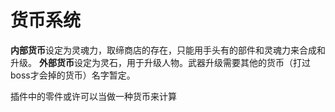 # 货币系统

**内部货币**设定为灵魂力，取缔商店的存在，只能用手头有的部件和灵魂力来合成和升级。
**外部货币**设定为灵石，用于升级人物。武器升级需要其他的货币（打过boss才会掉的货币）名字暂定。

插件中的零件或许可以当做一种货币来计算
